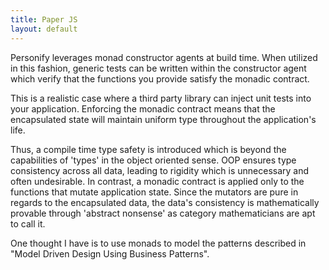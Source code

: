 ```yaml
---
title: Paper JS
layout: default
---
```


Personify leverages monad constructor agents at build time.  When utilized in this fashion, generic tests can be written within the constructor agent which verify that the functions you provide satisfy the monadic contract.

This is a realistic case where a third party library can inject unit tests into your application.  Enforcing the monadic contract means that the encapsulated state will maintain uniform type throughout the application's life.

Thus, a compile time type safety is introduced which is beyond the capabilities of 'types' in the object oriented sense. OOP ensures type consistency across all data, leading to rigidity which is unnecessary and often undesirable.  In contrast, a monadic contract is applied only to the functions that mutate application state.  Since the mutators are pure in regards to the encapsulated data, the data's consistency is mathematically provable through 'abstract nonsense' as category mathematicians are apt to call it.

One thought I have is to use monads to model the patterns described in "Model Driven Design Using Business Patterns".
